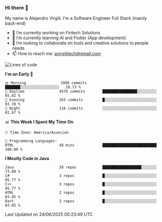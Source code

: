 ### Hi there 👋

My name is Alejandro Virgili. I'm a Software Engineer Full Stack (mainly back-end)


- 🔭 I’m currently working on Fintech Solutions
- 🌱 I’m currently learning AI and Flutter (App development)
- 👯 I’m looking to collaborate on tools and creative solutions to people needs
- 📫 How to reach me: avirgilitech@gmail.com
  
<!--START_SECTION:waka-->
![Lines of code](https://img.shields.io/badge/From%20Hello%20World%20I%27ve%20Written-782.7%20thousand%20lines%20of%20code-blue)

**I'm an Early 🐤** 

```text
🌞 Morning                1998 commits        ███████░░░░░░░░░░░░░░░░░░   28.73 % 
🌆 Daytime                4578 commits        ████████████████░░░░░░░░░   65.82 % 
🌃 Evening                263 commits         █░░░░░░░░░░░░░░░░░░░░░░░░   03.78 % 
🌙 Night                  116 commits         ░░░░░░░░░░░░░░░░░░░░░░░░░   01.67 % 
```


📊 **This Week I Spent My Time On** 

```text
🕑︎ Time Zone: America/Asuncion

💬 Programming Languages: 
HTML                     48 mins             █████████████████████████   100.00 % 
```

**I Mostly Code in Java** 

```text
Java                     38 repos            ██████████████████░░░░░░░   73.08 % 
C#                       3 repos             █░░░░░░░░░░░░░░░░░░░░░░░░   05.77 % 
C++                      3 repos             █░░░░░░░░░░░░░░░░░░░░░░░░   05.77 % 
HTML                     2 repos             █░░░░░░░░░░░░░░░░░░░░░░░░   03.85 % 
Dart                     2 repos             █░░░░░░░░░░░░░░░░░░░░░░░░   03.85 % 
```




 Last Updated on 24/06/2025 00:23:49 UTC
<!--END_SECTION:waka-->
